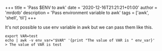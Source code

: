 +++
title = 'Pass $ENV to awk'
date = '2020-12-16T21:21:21+01:00'
author = 'mrdotb'
description = 'Pass environment variable to awk'
tags = ['awk', 'shell', 'til']
+++

It's not possible to use env variable in awk but we can pass them like this.
```shell
export VAR=test
echo | awk -v env_var="$VAR" '{print "The value of VAR is " env_var}'
> The value of VAR is test
```
